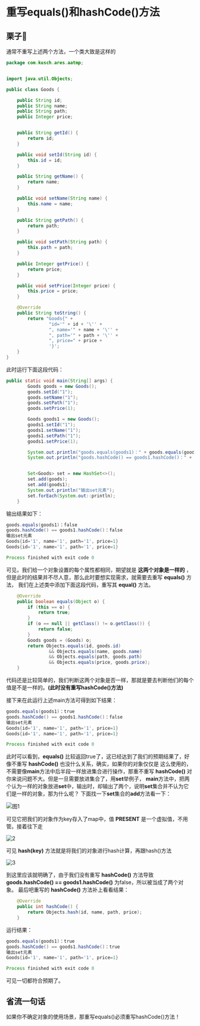 # 重写equals()和hashCode()方法

## 栗子🌰

通常不重写上述两个方法，一个类大致是这样的

```java
package com.kusch.ares.aatmp;


import java.util.Objects;

public class Goods {

    public String id;
    public String name;
    public String path;
    public Integer price;


    public String getId() {
        return id;
    }

    public void setId(String id) {
        this.id = id;
    }

    public String getName() {
        return name;
    }

    public void setName(String name) {
        this.name = name;
    }

    public String getPath() {
        return path;
    }

    public void setPath(String path) {
        this.path = path;
    }

    public Integer getPrice() {
        return price;
    }

    public void setPrice(Integer price) {
        this.price = price;
    }

    @Override
    public String toString() {
        return "Goods{" +
                "id='" + id + '\'' +
                ", name='" + name + '\'' +
                ", path='" + path + '\'' +
                ", price=" + price +
                '}';
    }
}

```

此时运行下面这段代码：

```java
public static void main(String[] args) {
        Goods goods = new Goods();
        goods.setId("1");
        goods.setName("1");
        goods.setPath("1");
        goods.setPrice(1);

        Goods goods1 = new Goods();
        goods1.setId("1");
        goods1.setName("1");
        goods1.setPath("1");
        goods1.setPrice(1);

        System.out.println("goods.equals(goods1)：" + goods.equals(goods1));
        System.out.println("goods.hashCode() == goods1.hashCode()：" + (goods.hashCode() == goods1.hashCode()));


        Set<Goods> set = new HashSet<>();
        set.add(goods);
        set.add(goods1);
        System.out.println("输出set元素");
        set.forEach(System.out::println);
    }
```

输出结果如下：

```java
goods.equals(goods1)：false
goods.hashCode() == goods1.hashCode()：false
输出set元素
Goods{id='1', name='1', path='1', price=1}
Goods{id='1', name='1', path='1', price=1}

Process finished with exit code 0
```

可见，我们给一个对象设置的每个属性都相同，期望就是 **这两个对象是一样的** ，
但是此时的结果并不尽人意，那么此时要想实现需求，就需要去重写 **equals()** 方法，
我们在上述类中添加下面这段代码，重写其 **equal()** 方法。

```java
    @Override
    public boolean equals(Object o) {
        if (this == o) {
            return true;
        }
        if (o == null || getClass() != o.getClass()) {
            return false;
        }
        Goods goods = (Goods) o;
        return Objects.equals(id, goods.id)
                && Objects.equals(name, goods.name)
                && Objects.equals(path, goods.path)
                && Objects.equals(price, goods.price);
    }
```

代码还是比较简单的，我们判断这两个对象是否一样，那就是要去判断他们的每个值是不是一样的。**(此时没有重写hashCode()方法)**

接下来在此运行上述main方法可得到如下结果：

```java
goods.equals(goods1)：true
goods.hashCode() == goods1.hashCode()：false
输出set元素
Goods{id='1', name='1', path='1', price=1}
Goods{id='1', name='1', path='1', price=1}

Process finished with exit code 0
```

此时可以看到，**equals()** 比较返回true了，这已经达到了我们的预期结果了，好像不重写 **hashCode()** 也没什么关系，确实，如果你的对象仅仅是
这么使用的，不需要像**main**方法中后半段一样放进集合进行操作，那重不重写 **hashCode()** 对你来说问题不大。但是一旦需要放进集合了，用**set**举例子，
**main**方法中，把两个认为一样的对象放进**set**中，输出时，却输出了两个，说明**set**集合并不认为它们是一样的对象，那为什么呢？
下面找一下**set**集合的**add**方法看一下：

![图1](http://img.superkusch.fun/docs/WeChatb5053bd79f6391bd75651cfbe84c2726.png)

可见它把我们的对象作为key存入了map中，值 **PRESENT** 是一个虚拟值，不用管。接着往下走

![2](http://img.superkusch.fun/docs/WeChat4fd21a5b8cc44f17cf3cc363913c5629.png)

可见 **hash(key)** 方法就是将我们的对象进行hash计算，再跟hash()方法

![3](http://img.superkusch.fun/docs/WeChate59c29d1cf96abf920724507cf1d5248.png)

到这里应该就明确了，由于我们没有重写 **hashCode()** 方法导致 **goods.hashCode() == goods1.hashCode()** 为false，所以被当成了两个对象。
最后吧重写的 **hashCode()** 方法补上看看结果：

```java
    @Override
    public int hashCode() {
        return Objects.hash(id, name, path, price);
    }
```

运行结果：

```java
goods.equals(goods1)：true
goods.hashCode() == goods1.hashCode()：true
输出set元素
Goods{id='1', name='1', path='1', price=1}

Process finished with exit code 0
```

可见一切都符合预期了。

## 省流一句话

如果你不确定对象的使用场景，那重写equals()必须重写hashCode()方法！